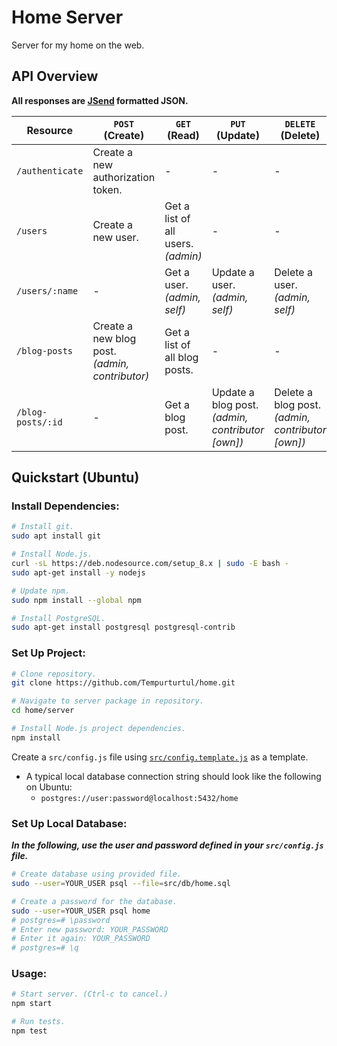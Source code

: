 # Home Server

Server for my home on the web.

## API Overview

**All responses are [JSend](https://labs.omniti.com/labs/jsend) formatted JSON.**

| Resource 				| `POST` (Create) 						| `GET` (Read) 							| `PUT` (Update) 					| `DELETE` (Delete) 				|
|-----------------------|---------------------------------------|---------------------------------------|-----------------------------------|-----------------------------------|
| `/authenticate` 		| Create a new authorization token. 	| - 									| - 								| - 								|
| `/users` 				| Create a new user. 					| Get a list of all users. *(admin)* 	| - 								| - 								|
| `/users/:name` 		| - 									| Get a user. *(admin, self)* 			| Update a user. *(admin, self)* 	| Delete a user. *(admin, self)* 	|
| `/blog-posts` 		| Create a new blog post. *(admin, contributor)* 	| Get a list of all blog posts. 		| - 								| - 								|
| `/blog-posts/:id` 	| - 									| Get a blog post. 						| Update a blog post. *(admin, contributor [own])* 	| Delete a blog post. *(admin, contributor [own])* 	|

## Quickstart (Ubuntu)

### Install Dependencies:

```bash
# Install git.
sudo apt install git

# Install Node.js.
curl -sL https://deb.nodesource.com/setup_8.x | sudo -E bash -
sudo apt-get install -y nodejs

# Update npm.
sudo npm install --global npm

# Install PostgreSQL.
sudo apt-get install postgresql postgresql-contrib
```

### Set Up Project:

```bash
# Clone repository.
git clone https://github.com/Tempurturtul/home.git

# Navigate to server package in repository.
cd home/server

# Install Node.js project dependencies.
npm install
```

Create a `src/config.js` file using [`src/config.template.js`](./src/config.template.js) as a template.

- A typical local database connection string should look like the following on Ubuntu:
	- `postgres://user:password@localhost:5432/home`

### Set Up Local Database:

***In the following, use the user and password defined in your `src/config.js` file.***

```bash
# Create database using provided file.
sudo --user=YOUR_USER psql --file=src/db/home.sql

# Create a password for the database.
sudo --user=YOUR_USER psql home
# postgres=# \password
# Enter new password: YOUR_PASSWORD
# Enter it again: YOUR_PASSWORD
# postgres=# \q
```

### Usage:

```bash
# Start server. (Ctrl-c to cancel.)
npm start

# Run tests.
npm test
```

